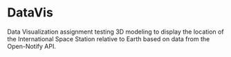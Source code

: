 # DataVis
Data Visualization assignment testing 3D modeling to display the location of the International Space Station relative to Earth based on data from the Open-Notify API.
